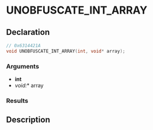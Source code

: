 # UNOBFUSCATE_INT_ARRAY

## Declaration
```cpp
// 0x6314421A
void UNOBFUSCATE_INT_ARRAY(int, void* array);
```

### Arguments
- **int**
- **void*:** array

### Results

## Description
